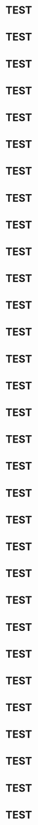 # TEST
# TEST
# TEST
# TEST
# TEST
# TEST
# TEST
# TEST
# TEST
# TEST
# TEST
# TEST
# TEST
# TEST
# TEST
# TEST
# TEST
# TEST
# TEST
# TEST
# TEST
# TEST
# TEST
# TEST
# TEST
# TEST
# TEST
# TEST
# TEST
# TEST
# TEST
